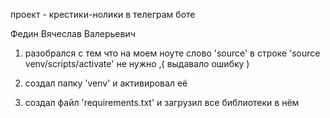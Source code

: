 проект - крестики-нолики в телеграм боте

Федин Вячеслав Валерьевич

1. разобрался с тем что на моем ноуте слово 'source' в строке 'source venv/scripts/activate' не нужно ,( выдавало ошибку )

2. создал папку 'venv' и активировал её

3. создал файл 'requirements.txt' и загрузил все библиотеки в нём
